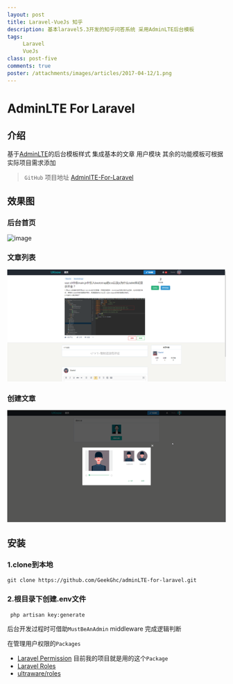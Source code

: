 ```yaml
---
layout: post
title: Laravel-VueJs 知乎
description: 基本laravel5.3开发的知乎问答系统 采用AdminLTE后台模板
tags:
     Laravel
     VueJs
class: post-five
comments: true
poster: /attachments/images/articles/2017-04-12/1.png
---
```


# AdminLTE For Laravel

##  介绍
基于[AdminLTE](https://github.com/almasaeed2010/AdminLTE)的后台模板样式 集成基本的文章 用户模块 其余的功能模板可根据实际项目需求添加

> `GitHub` 项目地址  [AdminlTE-For-Laravel](https://github.com/GeekGhc/adminLTE-for-laravel)


## 效果图
### 后台首页
![image](/attachments/images/articles/2017-04-06/1.png)
### 文章列表
![image](/attachments/images/articles/2017-04-06/2.png)
### 创建文章
![image](/attachments/images/articles/2017-04-06/3.png)

## 安装
### 1.clone到本地
```
git clone https://github.com/GeekGhc/adminLTE-for-laravel.git
```
### 2.根目录下创建.env文件
```
 php artisan key:generate
```

后台开发过程时可借助`MustBeAnAdmin` middleware 完成逻辑判断

在管理用户权限的`Packages`
- [Laravel Permission](https://github.com/spatie/laravel-permission) 目前我的项目就是用的这个`Package`
- [Laravel Roles](https://github.com/romanbican/roles)
- [ultraware/roles](https://github.com/ultraware/roles)
